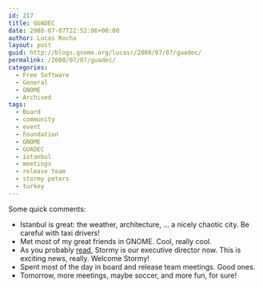 ```yaml
---
id: 217
title: GUADEC
date: 2008-07-07T22:52:06+00:00
author: Lucas Rocha
layout: post
guid: http://blogs.gnome.org/lucasr/2008/07/07/guadec/
permalink: /2008/07/07/guadec/
categories:
  - Free Software
  - General
  - GNOME
  - Archived
tags:
  - Board
  - community
  - event
  - Foundation
  - GNOME
  - GUADEC
  - istanbul
  - meetings
  - release team
  - stormy peters
  - turkey
---
```

Some quick comments:

  * Istanbul is great: the weather, architecture, ... a nicely chaotic city. Be
  careful with taxi drivers!
  * Met most of my great friends in GNOME. Cool, really cool.
  * As you probably
  [read](http://www.gnome.org/press/releases/2008-07-stormy-executive-director.html),
  Stormy is our executive director now. This is exciting news, really. Welcome
  Stormy!
  * Spent most of the day in board and release team meetings. Good ones.
  * Tomorrow, more meetings, maybe soccer, and more fun, for sure!

